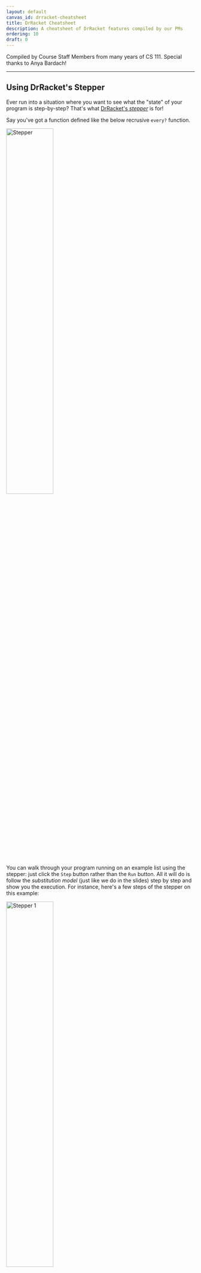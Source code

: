 ```yaml
---
layout: default
canvas_id: drracket-cheatsheet
title: DrRacket Cheatsheet
description: A cheatsheet of DrRacket features compiled by our PMs
ordering: 10
draft: 0
---
```


Compiled by Course Staff Members from many years of CS 111. Special thanks to Anya Bardach!

* * *

## Using DrRacket's Stepper
Ever run into a situation where you want to see what the "state" of your program is step-by-step? That's what <a href="https://docs.racket-lang.org/stepper/index.html">DrRacket's _stepper_</a> is for!

Say you've got a function defined like the below recrusive `every?` function. 

<img style="width: 50%;" alt="Stepper" src="{{site.url}}/assets/images/cheatsheet/stepper_1.png">

You can walk through your program running on an example list using the stepper: just click the `Step` button rather than the `Run` button. All it will do is follow the _substitution model_ (just like we do in the slides) step by step and show you the execution. For instance, here's a few steps of the stepper on this example:

<img style="width: 50%;" alt="Stepper 1" src="{{site.url}}/assets/images/cheatsheet/stepper_2.png">
<img style="width: 50%;" alt="Stepper 2" src="{{site.url}}/assets/images/cheatsheet/stepper_3.png">
<img style="width: 50%;" alt="Stepper 3" src="{{site.url}}/assets/images/cheatsheet/stepper_4.png">

This step-by-step execution can help you identify things like:
* missing the base case
* incorrect argument (input) order
* incorrect function calls
* weird behavior surrounding certain inputs and more!

Here's a link to a <a href="https://www.youtube.com/watch?v=TbW1_wn2his">video walkthrough from the DrRacket Academy Channel on YouTube</a>.

* * *
## Using the Check Syntax button

One of the reasons we use DrRacket as an IDE in this class is because it has some very helpful teaching tools in it including the <a href="https://docs.racket-lang.org/drracket/buttons.html">Check Syntax</a> button. When you click this, it will apply Syntax Highlighting to your code to help you identify imported and locally define variables. It will also allow you to view the lexical structure of your code by hovering your cursor on-top of variable names. This will then show you the bindings of various names across your program. This can be **very helpful** when you have many variables named similar things...or make the cardinal mistake of naming inputs to functions the same thing...

<img style="width: 50%;" alt="Check Syntax" src="{{site.url}}/assets/images/cheatsheet/check_syntax.png">


You can even "tack" the arrows so they're always on the screen, rename variables, and more by right-clicking on the variable name in question and accessing those tools from the context menu that pops up.

* * *

## Spooky code after running
When you run your code, you might notice various lines highlighted in black or red depending which light mode you use. This is DrRacket telling you that these sections of code are never being run, and therefore never being checked for errors. When writing check-expects, you want to make sure they are covering every line of code in your function definitions to ensure you don’t miss any errors (because we’ll definitely catch them!)

<img style="width: 50%;" alt="Spooky Code" src="{{site.url}}/assets/images/cheatsheet/cheatsheet_1.png">
<img style="width: 50%;" alt="Partially spooky code" src="{{site.url}}/assets/images/cheatsheet/cheatsheet_2.png">
<img style="width: 50%;" alt="Error from 100% test coverage" src="{{site.url}}/assets/images/cheatsheet/cheatsheet_3.png">

One note is if you make a `check-expect` for an edge case, the code in the check-expect itself may get highlighted black which is okay.

* * *

## Commenting out or uncommenting large sections of code

Sometimes you may want to comment out a function you’re working on or haven’t started yet to run other parts of your code without getting stopped by errors. Rather than comment out the code line by line, highlight the full section and use these handy shortcuts:

<img style="width: 50%;" alt="comment out a big block" src="{{site.url}}/assets/images/cheatsheet/cheatsheet_4.png">


* * *

## Auto formatting
As you write and edit your code, it may be hard to read without proper indentation. DrRacket allows you to automatically format your code by _highlighting the section and hitting the tab button_. This may also help you catch parentheses errors because they won’t format correctly.

Incorrectly formatted:<br>
<img style="width: 50%;" alt="incorrectly formatted example" src="{{site.url}}/assets/images/cheatsheet/cheatsheet_5.png">

Correctly formatted:
<br>

<img style="width: 50%;" alt="correctly formatted example" src="{{site.url}}/assets/images/cheatsheet/cheatsheet_6.png">


For example, if we accidentally added an extra paren after our _test_ in conditional, we'd see this.
<br>


<img style="width: 50%;" alt="incorrectly formatted example" src="{{site.url}}/assets/images/cheatsheet/cheatsheet_7.png">

Rather than this.
<br>


<img style="width: 50%;" alt="correctly formatted example" src="{{site.url}}/assets/images/cheatsheet/cheatsheet_8.png">

* * *

## Stopping infinite loop code
As we get further into the quarter, it’s very likely that at some point or another you write code that produces an infinite loop or an **infinite recursion** — it’ll just keep running until it runs out of memory. If your computer has a lot of memory allocated to DrRacket, this can take an unfortunate amount of time. If you notice your code getting stuck in an infinite loop, you don't have to quit DrRacket and restart it. Hit the stop button in the top right corner. It will become a kill button — hit it again.

<img style="width: 50%;" alt="stop button" src="{{site.url}}/assets/images/cheatsheet/cheatsheet_9.png">

<img style="width: 50%;" alt="kill button" src="{{site.url}}/assets/images/cheatsheet/cheatsheet_10.png">
